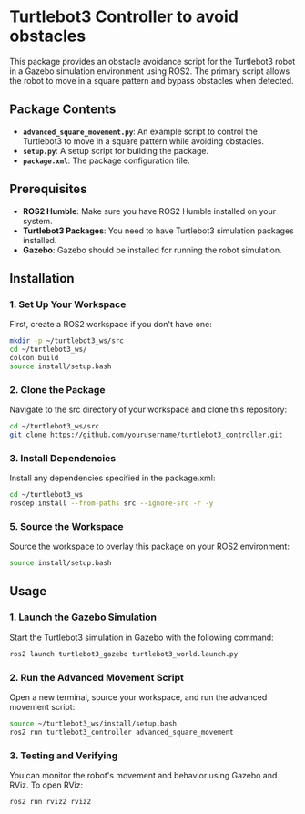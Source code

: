 # Turtlebot3 Controller to avoid obstacles

This package provides an obstacle avoidance script for the Turtlebot3 robot in a Gazebo simulation environment using ROS2. The primary script allows the robot to move in a square pattern and bypass obstacles when detected.

## Package Contents

- **`advanced_square_movement.py`**: An example script to control the Turtlebot3 to move in a square pattern while avoiding obstacles.
- **`setup.py`**: A setup script for building the package.
- **`package.xml`**: The package configuration file.

## Prerequisites

- **ROS2 Humble**: Make sure you have ROS2 Humble installed on your system.
- **Turtlebot3 Packages**: You need to have Turtlebot3 simulation packages installed.
- **Gazebo**: Gazebo should be installed for running the robot simulation.

## Installation

### 1. Set Up Your Workspace

First, create a ROS2 workspace if you don't have one:

```bash
mkdir -p ~/turtlebot3_ws/src
cd ~/turtlebot3_ws/
colcon build
source install/setup.bash
```

### 2. Clone the Package

Navigate to the src directory of your workspace and clone this repository:

```bash
cd ~/turtlebot3_ws/src
git clone https://github.com/yourusername/turtlebot3_controller.git
```

### 3. Install Dependencies

Install any dependencies specified in the package.xml:

```bash
cd ~/turtlebot3_ws
rosdep install --from-paths src --ignore-src -r -y
```

### 5. Source the Workspace

Source the workspace to overlay this package on your ROS2 environment:

```bash
source install/setup.bash
```

## Usage

### 1. Launch the Gazebo Simulation

Start the Turtlebot3 simulation in Gazebo with the following command:

```bash
ros2 launch turtlebot3_gazebo turtlebot3_world.launch.py
```

### 2. Run the Advanced Movement Script

Open a new terminal, source your workspace, and run the advanced movement script:

```bash
source ~/turtlebot3_ws/install/setup.bash
ros2 run turtlebot3_controller advanced_square_movement
```

### 3. Testing and Verifying

You can monitor the robot's movement and behavior using Gazebo and RViz. To open RViz:

```bash
ros2 run rviz2 rviz2
```
